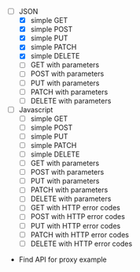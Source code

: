 - [ ] JSON
  - [x] simple GET
  - [x] simple POST
  - [x] simple PUT
  - [x] simple PATCH
  - [x] simple DELETE
  - [ ] GET with parameters
  - [ ] POST with parameters
  - [ ] PUT with parameters
  - [ ] PATCH with parameters
  - [ ] DELETE with parameters
- [ ] Javascript
  - [ ] simple GET
  - [ ] simple POST
  - [ ] simple PUT
  - [ ] simple PATCH
  - [ ] simple DELETE
  - [ ] GET with parameters
  - [ ] POST with parameters
  - [ ] PUT with parameters
  - [ ] PATCH with parameters
  - [ ] DELETE with parameters
  - [ ] GET with HTTP error codes
  - [ ] POST with HTTP error codes
  - [ ] PUT with HTTP error codes
  - [ ] PATCH with HTTP error codes
  - [ ] DELETE with HTTP error codes
- Find API for proxy example